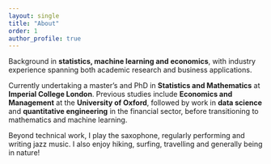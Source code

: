 ```yaml
---
layout: single
title: "About"
order: 1
author_profile: true
---
```


Background in **statistics, machine learning and economics**, with industry experience spanning both academic research and business applications.  

Currently undertaking a master’s and PhD in **Statistics and Mathematics** at **Imperial College London**. Previous studies include **Economics and Management** at the **University of Oxford**, followed by work in **data science** and **quantitative engineering** in the financial sector, before transitioning to mathematics and machine learning.  

Beyond technical work, I play the saxophone, regularly performing and writing jazz music. I also enjoy hiking, surfing, travelling and generally being in nature!
